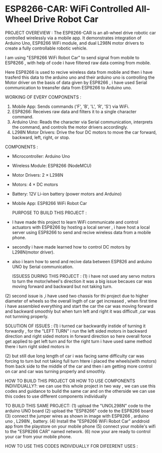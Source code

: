 #  ESP8266-CAR: WiFi Controlled All-Wheel Drive Robot Car

PROJECT OVEREVIEW :
The ESP8266-CAR is an all-wheel drive robotic car controlled wirelessly via a mobile app. It demonstrates integration of Arduino Uno, ESP8266 WiFi module, and dual L298N motor drivers to create a fully controllable robotic vehicle. 

I am using "ESP8266 WiFi Robot Car" to send signal from mobile to ESP8266 , with help of code i have filtered raw data coming from mobile.

Here ESP8266 is used to recive wireless data from mobile and then i have trasferd this data to the arduino uno and their arduino uno is controlling the Motor driver on the basis of data given by ESP8266 , i have used Serial communication to treansfer data from ESP8266 to Arduino uno.

WORKING OF EVERY COMPONENTS :
1. Mobile App: Sends commands ('F', 'B', 'L', 'R', 'S') via WiFi.  
2. ESP8266: Receives raw data and filters it to a single character command.  
3. Arduino Uno: Reads the character via Serial communication, interprets the command, and controls the motor drivers accordingly.  
4. L298N Motor Drivers: Drive the four DC motors to move the car forward, backward, left, right, or stop. 

COMPONENTS :
- Microcontroller: Arduino Uno  
- Wireless Module: ESP8266 (NodeMCU)  
- Motor Drivers: 2 × L298N  
- Motors: 4 × DC motors   
- Battery: 12V Li-ion battery (power motors and Arduino)  
- Mobile App: ESP8266 WiFi Robot Car

  PURPOSE TO BUILD THIS PROJECT :
- I have made this project to learn WiFi communicate and control actuators with ESP8266 by hosting a local server , i have host a local server using ESP8266 to send and recive wireless data from a mobile phone.
- secondly i have made learned how to control DC motors by L298N(motor driver).
- also i learn how to send and recive data between ESP826 and arduino UNO by Serial communication.

  ISSUESS DURING THIS PROJECT :
(1) i have not used any servo motors to turn the motor/wheel's direction it was a big issue becaues car was moving forward and backward but not taking turn.

(2) second issue is ,i have used two chassis for thi project due to higher diameter of wheels so the overall lngth of car get increased , when first time i have assembled everything and start the car the car was moving forward and backward smoothly but when turn left and right it was difficult ,car was not turnning properly.     

SOLUTION OF ISSUES :
(1) i turned car backwardly instide of turning it forwardly , for the "LEFT TURN" i run the left sided motors in backward direction and right sided motors in forward direction so here overall force get applied to get left turn and for the right turn i have used same method there i turn right sided motors in 

(2) but still due long length of car i was facing same difficulty car was forcing to turn but not taking full turn htere i placed the wheels(with motors) from back side to the middle of the car and then i am getting more control on car and car was turning properly and smoothly.

HOW TO BUILD THIS PROJECT OR HOW TO USE COMPONENTS INDIVIDUALLY?:
we can use this whole project in two way ,  we can use this codes and guidance to build the same car and on the otherside we can use this codes to use different components individually 

TO BUILD THIS SAME PROJECT: 
(1) upload the "UNOL298N" code to the arduino UNO board 
(2) upload the "ESP8266" code to the ESP8266 board 
(3) connect the jumper wires as shown in image with ESP8266 , arduino uno , L298N , battery.
(4) Install the "ESP8266 WiFi Robot Car" anddroid app from the playstore on your mobile phone
(5) connect your mobile's wifi to the "ESP8266 CAR" named network.
(6) now your are ready to control your car from your mobile phone.

HOW TO USE THIS CODES INDIVIDUALLY FOR DIFEERENT USES :
